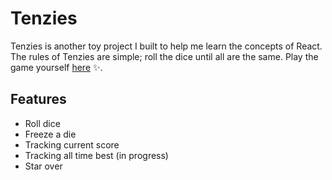 # Tenzies

Tenzies is another toy project I built to help me learn the concepts of React. The rules of Tenzies are simple; roll the dice until all are the same. Play the game yourself [here](https://kate2797.github.io/tenzies-react/) ✨.

## Features
* Roll dice
* Freeze a die
* Tracking current score
* Tracking all time best (in progress)
* Star over
